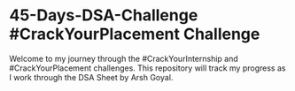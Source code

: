 # 45-Days-DSA-Challenge #CrackYourPlacement Challenge
Welcome to my journey through the #CrackYourInternship and #CrackYourPlacement challenges. This repository will track my progress as I work through the DSA Sheet by Arsh Goyal.
